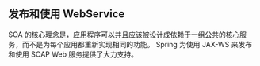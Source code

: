 ## 发布和使用 WebService ##

SOA 的核心理念是，应用程序可以并且应该被设计成依赖于一组公共的核心服务，而不是为每个应用都重新实现相同的功能。
Spring 为使用 JAX-WS 来发布和使用 SOAP Web 服务提供了大力支持。